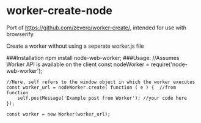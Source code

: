 # worker-create-node
Port of https://github.com/zevero/worker-create/, intended for use with browserify.


Create a worker without using a seperate worker.js file

###Installation
    npm install node-web-worker;
###Usage:
    //Assumes Worker API is available on the client
    const nodeWorker = require('node-web-worker');

    //Here, self refers to the window object in which the worker executes
    const worker_url = nodeWorker.create( function ( e ) {  //from function
        self.postMessage('Example post from Worker'); //your code here
    });

    const worker = new Worker(worker_url);
